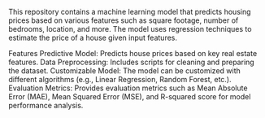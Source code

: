 This repository contains a machine learning model that predicts housing prices based on various features such as square footage, number of bedrooms, location, and more. The model uses regression techniques to estimate the price of a house given input features.

Features
Predictive Model: Predicts house prices based on key real estate features.
Data Preprocessing: Includes scripts for cleaning and preparing the dataset.
Customizable Model: The model can be customized with different algorithms (e.g., Linear Regression, Random Forest, etc.).
Evaluation Metrics: Provides evaluation metrics such as Mean Absolute Error (MAE), Mean Squared Error (MSE), and R-squared score for model performance analysis.
